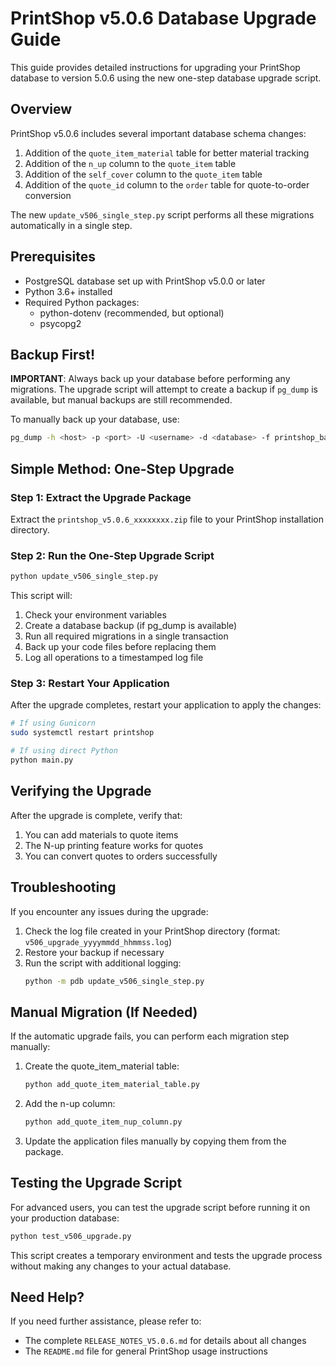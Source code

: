 # PrintShop v5.0.6 Database Upgrade Guide

This guide provides detailed instructions for upgrading your PrintShop database to version 5.0.6 using the new one-step database upgrade script.

## Overview

PrintShop v5.0.6 includes several important database schema changes:

1. Addition of the `quote_item_material` table for better material tracking
2. Addition of the `n_up` column to the `quote_item` table
3. Addition of the `self_cover` column to the `quote_item` table
4. Addition of the `quote_id` column to the `order` table for quote-to-order conversion

The new `update_v506_single_step.py` script performs all these migrations automatically in a single step.

## Prerequisites

- PostgreSQL database set up with PrintShop v5.0.0 or later
- Python 3.6+ installed
- Required Python packages:
  - python-dotenv (recommended, but optional)
  - psycopg2

## Backup First!

**IMPORTANT**: Always back up your database before performing any migrations. The upgrade script will attempt to create a backup if `pg_dump` is available, but manual backups are still recommended.

To manually back up your database, use:

```bash
pg_dump -h <host> -p <port> -U <username> -d <database> -f printshop_backup_$(date +%Y%m%d_%H%M%S).sql
```

## Simple Method: One-Step Upgrade

### Step 1: Extract the Upgrade Package

Extract the `printshop_v5.0.6_xxxxxxxx.zip` file to your PrintShop installation directory.

### Step 2: Run the One-Step Upgrade Script

```bash
python update_v506_single_step.py
```

This script will:
1. Check your environment variables
2. Create a database backup (if pg_dump is available)
3. Run all required migrations in a single transaction
4. Back up your code files before replacing them
5. Log all operations to a timestamped log file

### Step 3: Restart Your Application

After the upgrade completes, restart your application to apply the changes:

```bash
# If using Gunicorn
sudo systemctl restart printshop

# If using direct Python
python main.py
```

## Verifying the Upgrade

After the upgrade is complete, verify that:

1. You can add materials to quote items
2. The N-up printing feature works for quotes
3. You can convert quotes to orders successfully

## Troubleshooting

If you encounter any issues during the upgrade:

1. Check the log file created in your PrintShop directory (format: `v506_upgrade_yyyymmdd_hhmmss.log`)
2. Restore your backup if necessary
3. Run the script with additional logging:
   ```bash
   python -m pdb update_v506_single_step.py
   ```

## Manual Migration (If Needed)

If the automatic upgrade fails, you can perform each migration step manually:

1. Create the quote_item_material table:
   ```bash
   python add_quote_item_material_table.py
   ```

2. Add the n-up column:
   ```bash
   python add_quote_item_nup_column.py
   ```

3. Update the application files manually by copying them from the package.

## Testing the Upgrade Script

For advanced users, you can test the upgrade script before running it on your production database:

```bash
python test_v506_upgrade.py
```

This script creates a temporary environment and tests the upgrade process without making any changes to your actual database.

## Need Help?

If you need further assistance, please refer to:
- The complete `RELEASE_NOTES_V5.0.6.md` for details about all changes
- The `README.md` file for general PrintShop usage instructions